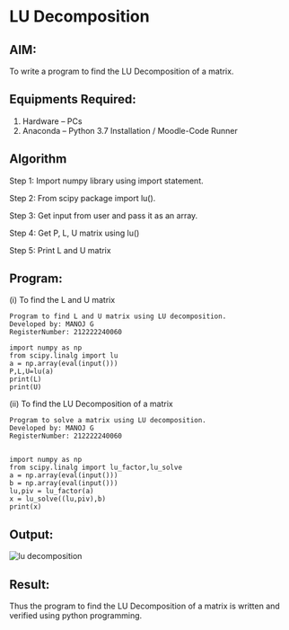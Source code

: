 # LU Decomposition 

## AIM:
To write a program to find the LU Decomposition of a matrix.

## Equipments Required:
1. Hardware – PCs
2. Anaconda – Python 3.7 Installation / Moodle-Code Runner

## Algorithm
Step 1: Import numpy library using import statement.

Step 2: From scipy package import lu().

Step 3: Get input from user and pass it as an array.

Step 4: Get P, L, U matrix using lu()

Step 5: Print L and U matrix

## Program:
(i) To find the L and U matrix
```
Program to find L and U matrix using LU decomposition.
Developed by: MANOJ G
RegisterNumber: 212222240060

import numpy as np
from scipy.linalg import lu
a = np.array(eval(input()))
P,L,U=lu(a)
print(L)
print(U)
```
(ii) To find the LU Decomposition of a matrix
```
Program to solve a matrix using LU decomposition.
Developed by: MANOJ G
RegisterNumber: 212222240060


import numpy as np
from scipy.linalg import lu_factor,lu_solve
a = np.array(eval(input()))
b = np.array(eval(input()))
lu,piv = lu_factor(a)
x = lu_solve((lu,piv),b)
print(x)

```

## Output:
![lu decomposition]()


## Result:
Thus the program to find the LU Decomposition of a matrix is written and verified using python programming.

